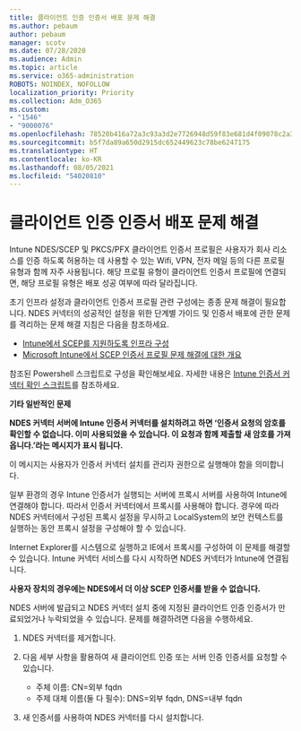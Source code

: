 ```yaml
---
title: 클라이언트 인증 인증서 배포 문제 해결
ms.author: pebaum
author: pebaum
manager: scotv
ms.date: 07/28/2020
ms.audience: Admin
ms.topic: article
ms.service: o365-administration
ROBOTS: NOINDEX, NOFOLLOW
localization_priority: Priority
ms.collection: Adm_O365
ms.custom:
- "1546"
- "9000076"
ms.openlocfilehash: 78520b416a72a3c93a3d2e7726948d59f83e681d4f09078c2a3cefac7bf1db3d
ms.sourcegitcommit: b5f7da89a650d2915dc652449623c78be6247175
ms.translationtype: HT
ms.contentlocale: ko-KR
ms.lasthandoff: 08/05/2021
ms.locfileid: "54020810"
---
```

# <a name="troubleshooting-client-authentication-certificate-deployment"></a>클라이언트 인증 인증서 배포 문제 해결

Intune NDES/SCEP 및 PKCS/PFX 클라이언트 인증서 프로필은 사용자가 회사 리소스를 인증 하도록 허용하는 데 사용할 수 있는 Wifi, VPN, 전자 메일 등의 다른 프로필 유형과 함께 자주 사용됩니다. 해당 프로필 유형이 클라이언트 인증서 프로필에 연결되면, 해당 프로필 유형은 배포 성공 여부에 따라 달라집니다.

초기 인프라 설정과 클라이언트 인증서 프로필 관련 구성에는 종종 문제 해결이 필요합니다. NDES 커넥터의 성공적인 설정을 위한 단계별 가이드 및 인증서 배포에 관한 문제를 격리하는 문제 해결 지침은 다음을 참조하세요. 

- [Intune에서 SCEP를 지원하도록 인프라 구성](https://support.microsoft.com/help/4459540/troubleshoot-ndes-configuration-for-use-with-intune)
- [Microsoft Intune에서 SCEP 인증서 프로필 문제 해결에 대한 개요](https://support.microsoft.com/help/4457481/troubleshooting-scep-certificate-profile-deployment-in-intune)

참조된 Powershell 스크립트로 구성을 확인해보세요. 자세한 내용은 [Intune 인증서 커넥터 확인 스크립트](https://github.com/microsoftgraph/powershell-intune-samples/tree/master/CertificationAuthority)를 참조하세요.

  
**기타 일반적인 문제**

**NDES 커넥터 서버에 Intune 인증서 커넥터를 설치하려고 하면 ‘인증서 요청의 암호를 확인할 수 없습니다. 이미 사용되었을 수 있습니다. 이 요청과 함께 제출할 새 암호를 가져옵니다.’라는 메시지가 표시 됩니다.**  

이 메시지는 사용자가 인증서 커넥터 설치를 관리자 권한으로 실행해야 함을 의미합니다.

일부 환경의 경우 Intune 인증서가 실행되는 서버에 프록시 서버를 사용하여 Intune에 연결해야 합니다. 따라서 인증서 커넥터에서 프록시를 사용해야 합니다. 경우에 따라 NDES 커넥터에서 구성된 프록시 설정을 무시하고 LocalSystem의 보안 컨텍스트를 실행하는 동안 프록시 설정을 구성해야 할 수 있습니다. 
 
Internet Explorer를 시스템으로 실행하고 IE에서 프록시를 구성하여 이 문제를 해결할 수 있습니다. Intune 커넥터 서비스를 다시 시작하면 NDES 커넥터가 Intune에 연결됩니다.

**사용자 장치의 경우에는 NDES에서 더 이상 SCEP 인증서를 받을 수 없습니다.**

NDES 서버에 발급되고 NDES 커넥터 설치 중에 지정된 클라이언트 인증 인증서가 만료되었거나 누락되었을 수 있습니다. 문제를 해결하려면 다음을 수행하세요. 
 
1. NDES 커넥터를 제거합니다.  
2. 다음 세부 사항을 활용하여 새 클라이언트 인증 또는 서버 인증 인증서를 요청할 수 있습니다. 
 
    - 주체 이름: CN=외부 fqdn  
    - 주제 대체 이름(둘 다 필수): DNS=외부 fqdn, DNS=내부 fqdn 
 
3. 새 인증서를 사용하여 NDES 커넥터를 다시 설치합니다.
